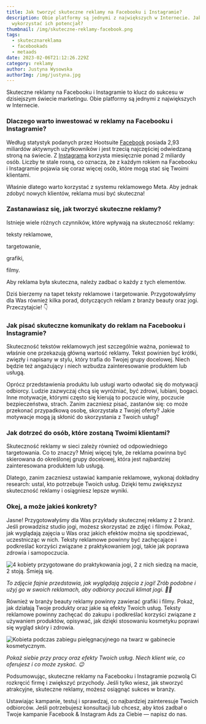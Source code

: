 ```yaml
---
title: Jak tworzyć skuteczne reklamy na Facebooku i Instagramie?
description: Obie platformy są jednymi z największych w Internecie. Jak
  wykorzystać ich potencjał?
thumbnail: /img/skuteczne-reklamy-facebook.png
tags:
  - skutecznareklama
  - facebookads
  - metaads
date: 2023-02-06T21:12:26.229Z
category: reklamy
author: Justyna Wysowska
authorImg: /img/justyna.jpg
---
```

Skuteczne reklamy na Facebooku i Instagramie to klucz do sukcesu w dzisiejszym świecie marketingu. Obie platformy są jednymi z największych w Internecie. 

### Dlaczego warto inwestować w reklamy na Facebooku i Instagramie?

Według statystyk podanych przez Hootsuite [Facebook](https://blog.hootsuite.com/facebook-statistics/#Facebook_usage_stats) posiada 2,93 miliardów aktywnych użytkowników i jest trzecią najczęściej odwiedzaną stroną na świecie. Z [Instagrama](https://blog.hootsuite.com/instagram-statistics/) korzysta miesięcznie ponad 2 miliardy osób. Liczby te stale rosną, co oznacza, że z każdym rokiem na Facebooku i Instagramie pojawia się coraz więcej osób, które mogą stać się Twoimi klientami. 

Właśnie dlatego warto korzystać z systemu reklamowego Meta. Aby jednak zdobyć nowych klientów, reklama musi być skuteczna!

### Zastanawiasz się, jak tworzyć skuteczne reklamy?

Istnieje wiele różnych czynników, które wpływają na skuteczność reklamy:

 teksty reklamowe,

 targetowanie,

 grafiki, 

filmy.

Aby reklama była skuteczna, należy zadbać o każdy z tych elementów. 

Dziś bierzemy na tapet teksty reklamowe i targetowanie. Przygotowałyśmy dla Was również kilka porad, dotyczących reklam z branży beauty oraz jogi. Przeczytajcie! 👇

### Jak pisać skuteczne komunikaty do reklam na Facebooku i Instagramie?

Skuteczność tekstów reklamowych jest szczególnie ważna, ponieważ to właśnie one przekazują główną wartość reklamy. Tekst powinien być krótki, zwięzły i napisany w stylu, który trafia do Twojej grupy docelowej. Niech będzie też angażujący i niech wzbudza zainteresowanie produktem lub usługą.

Oprócz przedstawienia produktu lub usługi warto odwołać się do motywacji odbiorcy. Ludzie zazwyczaj chcą się wyróżniać, być zdrowi, lubiani, bogaci. Inne motywacje, którymi często się kierują to poczucie winy, poczucie bezpieczeństwa, strach. Zanim zaczniesz pisać, zastanów się: co może przekonać przypadkową osobę, skorzystała z Twojej oferty? Jakie motywacje mogą ją skłonić do skorzystania z Twoich usług?

### Jak dotrzeć do osób, które zostaną Twoimi klientami?

Skuteczność reklamy w sieci zależy również od odpowiedniego targetowania. Co to znaczy? Mniej więcej tyle, że reklama powinna być skierowana do określonej grupy docelowej, która jest najbardziej zainteresowana produktem lub usługą. 

Dlatego, zanim zaczniesz ustawiać kampanie reklamowe, wykonaj dokładny research: ustal, kto potrzebuje Twoich usług. Dzięki temu zwiększysz skuteczność reklamy i osiągniesz lepsze wyniki.

### Okej, a może jakieś konkrety?

Jasne! Przygotowałyśmy dla Was przykłady skutecznej reklamy z 2 branż. Jeśli prowadzisz studio jogi, możesz skorzystać ze zdjęć i filmów. Pokaż, jak wyglądają zajęcia u Was oraz jakich efektów można się spodziewać, uczestnicząc w nich. Teksty reklamowe powinny być zachęcające i podkreślać korzyści związane z praktykowaniem jogi, takie jak poprawa zdrowia i samopoczucia.

![4 kobiety przygotowane do praktykowania jogi, 2 z nich siedzą na macie, 2 stoją. Śmieją się.](https://lh4.googleusercontent.com/TuLk6K2gXhMcxpHytXQuL93IWqHSmonYNYpEfaaA_fx6OSA4LLgOFdidcxOjHN4z5b6PxOAB_85QNF-nz9NGa4NDAq9A1XYVVqIMHLNfOh84_KxOJddxx4LDQsesKnj4-gKjjw_5uYt6hcaKxhwiHyE "Kampanie reklamowe dla jogi")

*To zdjęcie fajnie przedstawia, jak wyglądają zajęcia z jogi! Zrób podobne i użyj go w swoich reklamach, aby odbiorcy poczuli klimat jogi. 🧘‍♂️*

Również w branży beauty reklamy powinny zawierać grafiki i filmy. Pokaż, jak działają Twoje produkty oraz jakie są efekty Twoich usług. Teksty reklamowe powinny zachęcać do zakupu i podkreślać korzyści związane z używaniem produktów, opisywać, jak dzięki stosowaniu kosmetyku poprawi się wygląd skóry i zdrowia. 

![Kobieta podczas zabiegu pielęgnacyjnego na twarz w gabinecie kosmetycznym.](https://lh6.googleusercontent.com/S-GGSRv9IC_nWXRkHGSnthakN3Foj2zXN7m4Xm40t9sPiA8KlSp1HxNKJt2uE4Z4-jLY2xPxvNI4fvbyM3hl31YqLcIhQIzXhFm46TL4TUuxLbnWWRDRlksLpnjGJWPqxLXAYXGGl3IDGrWisqX6rvs "Kampanie reklamowe dla branży beauty")

*Pokaż siebie przy pracy oraz efekty Twoich usług. Niech klient wie, co oferujesz i co może zyskać. 😉*

Podsumowując, skuteczne reklamy na Facebooku i Instagramie pozwolą Ci rozkręcić firmę i zwiększyć przychody. Jeśli tylko wiesz, jak stworzyć atrakcyjne, skuteczne reklamy, możesz osiągnąć sukces w branży. 

Ustawiając kampanie, testuj i sprawdzaj, co najbardziej zainteresuje Twoich odbiorców. Jeśli potrzebujesz konsultacji lub chcesz, aby ktoś zadbał o Twoje kampanie Facebook & Instagram Ads za Ciebie — napisz do nas.